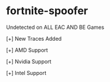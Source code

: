 # fortnite-spoofer
Undetected on ALL EAC AND BE Games


[+] New Traces Added

[+] AMD Support

[+] Nvidia Support

[+] Intel Support
